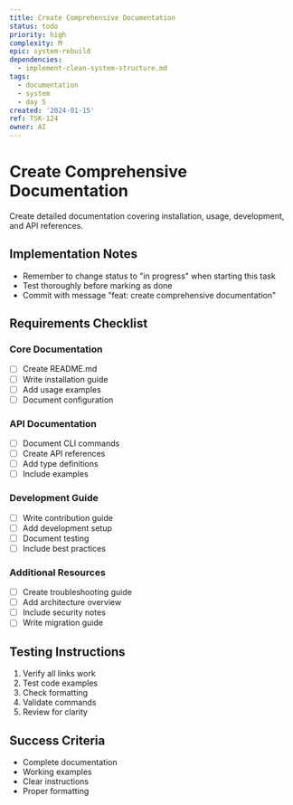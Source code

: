 ```yaml
---
title: Create Comprehensive Documentation
status: todo
priority: high
complexity: M
epic: system-rebuild
dependencies:
  - implement-clean-system-structure.md
tags:
  - documentation
  - system
  - day 5
created: '2024-01-15'
ref: TSK-124
owner: AI
---
```


# Create Comprehensive Documentation

Create detailed documentation covering installation, usage, development, and API references.

## Implementation Notes

- Remember to change status to "in progress" when starting this task
- Test thoroughly before marking as done
- Commit with message "feat: create comprehensive documentation"

## Requirements Checklist

### Core Documentation

- [ ] Create README.md
- [ ] Write installation guide
- [ ] Add usage examples
- [ ] Document configuration

### API Documentation

- [ ] Document CLI commands
- [ ] Create API references
- [ ] Add type definitions
- [ ] Include examples

### Development Guide

- [ ] Write contribution guide
- [ ] Add development setup
- [ ] Document testing
- [ ] Include best practices

### Additional Resources

- [ ] Create troubleshooting guide
- [ ] Add architecture overview
- [ ] Include security notes
- [ ] Write migration guide

## Testing Instructions

1. Verify all links work
2. Test code examples
3. Check formatting
4. Validate commands
5. Review for clarity

## Success Criteria

- Complete documentation
- Working examples
- Clear instructions
- Proper formatting
